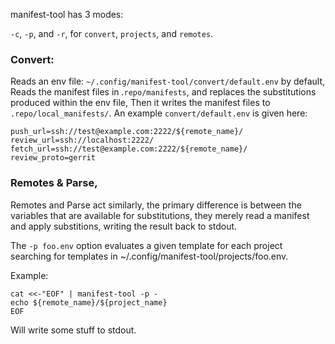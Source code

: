 manifest-tool has 3 modes:

`-c`, `-p`, and `-r`,  for `convert`, `projects`, and `remotes`.

### Convert:
Reads an env file: `~/.config/manifest-tool/convert/default.env` by default,
Reads the manifest files in .`repo/manifests`, and replaces the substitutions produced within the env file,
Then it writes the manifest files to `.repo/local_manifests/`.
An example `convert/default.env` is given here:
```
push_url=ssh://test@example.com:2222/${remote_name}/
review_url=ssh://localhost:2222/
fetch_url=ssh://test@example.com:2222/${remote_name}/
review_proto=gerrit
```

### Remotes & Parse,

Remotes and Parse act similarly, the primary difference is between the variables
that are available for substitutions, they merely read a manifest and apply substitions,
writing the result back to stdout.

The `-p foo.env` option evaluates a given template for each project
searching for templates in  ~/.config/manifest-tool/projects/foo.env.

Example:
```
cat <<-"EOF" | manifest-tool -p -
echo ${remote_name}/${project_name}
EOF
```

Will write some stuff to stdout.
